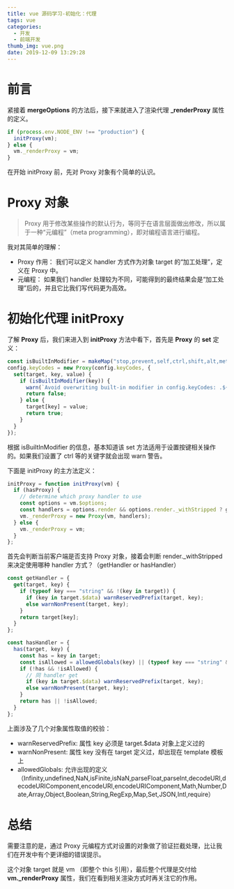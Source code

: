 ```yaml
---
title: vue 源码学习-初始化：代理
tags: vue
categories:
  - 开发
  - 前端开发
thumb_img: vue.png
date: 2019-12-09 13:29:28
---
```


# 前言

紧接着 **mergeOptions** 的方法后，接下来就进入了渲染代理 **\_renderProxy** 属性的定义。

```js
if (process.env.NODE_ENV !== "production") {
  initProxy(vm);
} else {
  vm._renderProxy = vm;
}
```

在开始 initProxy 前，先对 Proxy 对象有个简单的认识。

# Proxy 对象

> Proxy 用于修改某些操作的默认行为，等同于在语言层面做出修改，所以属于一种“元编程”（meta programming），即对编程语言进行编程。

我对其简单的理解：

- Proxy 作用：
  我们可以定义 handler 方式作为对象 target 的“加工处理”，定义在 Proxy 中。
- 元编程：
  如果我们 handler 处理较为不同，可能得到的最终结果会是“加工处理”后的，并且它比我们写代码更为高效。

# 初始化代理 initProxy

了解 **Proxy** 后，我们来进入到 **initProxy** 方法中看下，首先是 **Proxy** 的 **set** 定义：

```js
const isBuiltInModifier = makeMap("stop,prevent,self,ctrl,shift,alt,meta,exact");
config.keyCodes = new Proxy(config.keyCodes, {
  set(target, key, value) {
    if (isBuiltInModifier(key)) {
      warn(`Avoid overwriting built-in modifier in config.keyCodes: .${key}`);
      return false;
    } else {
      target[key] = value;
      return true;
    }
  }
});
```

根据 isBuiltInModifier 的信息，基本知道该 set 方法适用于设置按键相关操作的。如果我们设置了 ctrl 等的关键字就会出现 warn 警告。

下面是 initProxy 的主方法定义：

```js
initProxy = function initProxy(vm) {
  if (hasProxy) {
    // determine which proxy handler to use
    const options = vm.$options;
    const handlers = options.render && options.render._withStripped ? getHandler : hasHandler;
    vm._renderProxy = new Proxy(vm, handlers);
  } else {
    vm._renderProxy = vm;
  }
};
```

首先会判断当前客户端是否支持 Proxy 对象，接着会判断 render.\_withStripped 来决定使用哪种 handler 方式？（getHandler or hasHandler）

```js
const getHandler = {
  get(target, key) {
    if (typeof key === "string" && !(key in target)) {
      if (key in target.$data) warnReservedPrefix(target, key);
      else warnNonPresent(target, key);
    }
    return target[key];
  }
};
```

```js
const hasHandler = {
  has(target, key) {
    const has = key in target;
    const isAllowed = allowedGlobals(key) || (typeof key === "string" && key.charAt(0) === "_" && !(key in target.$data));
    if (!has && !isAllowed) {
      // 同 handler get
      if (key in target.$data) warnReservedPrefix(target, key);
      else warnNonPresent(target, key);
    }
    return has || !isAllowed;
  }
};
```

上面涉及了几个对象属性取值的校验：

- warnReservedPrefix: 属性 key 必须是 target.\$data 对象上定义过的
- warnNonPresent: 属性 key 没有在 target 定义过，却出现在 template 模板上
- allowedGlobals:
  允许出现的定义（Infinity,undefined,NaN,isFinite,isNaN,parseFloat,parseInt,decodeURI,decodeURIComponent,encodeURI,encodeURIComponent,Math,Number,Date,Array,Object,Boolean,String,RegExp,Map,Set,JSON,Intl,require）

# 总结

需要注意的是，通过 Proxy 元编程方式对设置的对象做了验证拦截处理，比让我们在开发中有个更详细的错误提示。

这个对象 target 就是 vm （即整个 this 引用），最后整个代理是交付给 **vm.\_renderProxy** 属性，我们在看到相关渲染方式时再关注它的作用。
